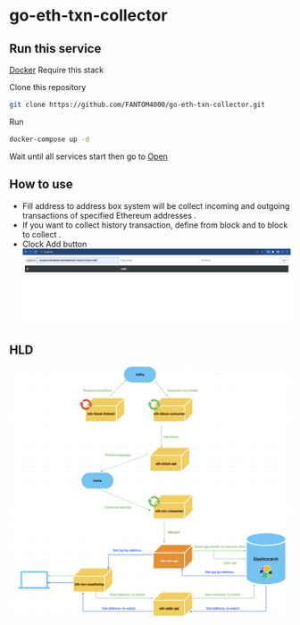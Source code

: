 # go-eth-txn-collector

## Run this service
[Docker](https://docs.docker.com/engine/install/) Require this stack

Clone this repository
```sh
git clone https://github.com/FANTOM4000/go-eth-txn-collector.git
```
Run 
```sh
docker-compose up -d
```
Wait until all services start then go to [Open](http://localhost)

## How to use

- Fill address to address box system will be collect incoming and outgoing transactions of specified Ethereum addresses .
- If you want to collect history transaction, define from block and to block to collect .
- Clock Add button
![alt](https://github.com/FANTOM4000/go-eth-txn-collector/blob/main/example.png?raw=true)
## HLD
![alt](https://github.com/FANTOM4000/go-eth-txn-collector/blob/main/hld.png?raw=true)